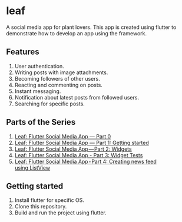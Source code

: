 # leaf
A social media app for plant lovers. This app is created using flutter to demonstrate how to develop an app using the framework.

## Features
1. User authentication.
2. Writing posts with image attachments.
3. Becoming followers of other users.
4. Reacting and commenting on posts.
5. Instant messaging.
6. Notification about latest posts from followed users.
7. Searching for specific posts.

## Parts of the Series
1. [Leaf: Flutter Social Media App — Part 0](https://medium.com/@shakleenishfar/leaf-flutter-social-media-app-part-0-954ab180d476?source=friends_link&sk=d1dedb17824adf50c302a91eeb42ba1e)
2. [Leaf: Flutter Social Media App — Part 1: Getting started](https://medium.com/@shakleenishfar/leaf-flutter-social-media-app-part-1-getting-started-a43673ae78e1?source=friends_link&sk=78ea90a3c695faad2c9ca6769f251fbd)
3. [Leaf: Flutter Social Media App — Part 2: Widgets](https://medium.com/@shakleenishfar/leaf-flutter-social-media-app-part-2-widgets-99bd80491ba4?source=friends_link&sk=287c81f3432465501db08406b1724e5b)
4. [Leaf: Flutter Social Media App - Part 3: Widget Tests](https://medium.com/@shakleenishfar/leaf-flutter-social-media-app-part-3-widget-tests-a33da9092756?sk=11667b69fef15332c563ae2837fcf754)
5. [Leaf: Flutter Social Media App - Part 4: Creating news feed using ListView](https://medium.com/@shakleenishfar/leaf-flutter-social-media-app-part-4-creating-news-feed-using-listview-1ed2097df871?sk=8f1957766d90b9f32c39991e14a722af)

## Getting started
1. Install flutter for specific OS.
2. Clone this repository.
3. Build and run the project using flutter.